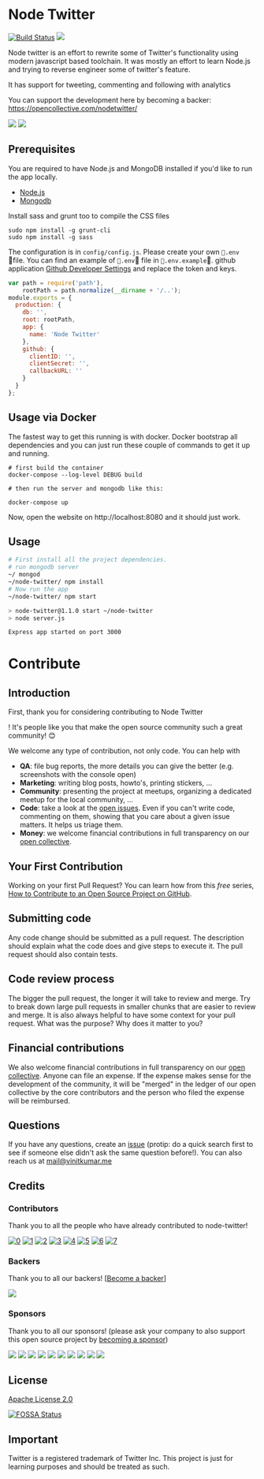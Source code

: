 # Node Twitter

[![Build Status](https://travis-ci.org/vinitkumar/node-twitter.svg?branch=master)](https://travis-ci.org/vinitkumar/node-twitter)
<img src="https://opencollective.com/nodetwitter/tiers/backer/badge.svg?label=backer&color=brightgreen" />


Node twitter is an effort to rewrite some of Twitter's functionality using modern
javascript based toolchain. It was mostly an effort to learn Node.js and trying to reverse
engineer some of twitter's feature.

It has support for tweeting, commenting and following with analytics

You can support the development here by becoming a backer: https://opencollective.com/nodetwitter/

<img src="https://cldup.com/smoNHY-9mI.png">
<img src="https://cldup.com/oEa3EIGhyJ.png">

## Prerequisites

You are required to have Node.js and MongoDB installed if you'd like to run the app locally.

- [Node.js](http://nodejs.org)
- [Mongodb](http://docs.mongodb.org/manual/installation/)

Install sass and grunt too to compile the CSS files

```
sudo npm install -g grunt-cli
sudo npm install -g sass

```

The configuration is in `config/config.js`. Please create your own `.env` file. You can find an example of `.env` file in `.env.example`.
github application [Github Developer Settings](https://github.com/settings/applications) and replace the token and keys. 

```js
var path = require('path'),
    rootPath = path.normalize(__dirname + '/..');
module.exports = {
  production: {
    db: '',
    root: rootPath,
    app: {
      name: 'Node Twitter'
    },
    github: {
      clientID: '',
      clientSecret: '',
      callbackURL: ''
    }
  }
};
```
## Usage via Docker


The fastest way to get this running is with docker. Docker bootstrap all dependencies and
you can just run these couple of commands to get it up and running.

```
# first build the container
docker-compose --log-level DEBUG build

# then run the server and mongodb like this:

docker-compose up
```
Now, open the website on http://localhost:8080 and it should just work.


## Usage

```sh
# First install all the project dependencies.
# run mongodb server
~/ mongod
~/node-twitter/ npm install
# Now run the app
~/node-twitter/ npm start

> node-twitter@1.1.0 start ~/node-twitter
> node server.js

Express app started on port 3000
```

# Contribute

## Introduction

First, thank you for considering contributing to Node Twitter


! It's people like you that make the open source community such a great community! 😊

We welcome any type of contribution, not only code. You can help with
- **QA**: file bug reports, the more details you can give the better (e.g. screenshots with the console open)
- **Marketing**: writing blog posts, howto's, printing stickers, ...
- **Community**: presenting the project at meetups, organizing a dedicated meetup for the local community, ...
- **Code**: take a look at the [open issues](https://github.com/vinitkumar/node-twitter/issues). Even if you can't write code, commenting on them, showing that you care about a given issue matters. It helps us triage them.
- **Money**: we welcome financial contributions in full transparency on our [open collective](https://opencollective.com/nodetwitter/).

## Your First Contribution

Working on your first Pull Request? You can learn how from this *free* series, [How to Contribute to an Open Source Project on GitHub](https://egghead.io/series/how-to-contribute-to-an-open-source-project-on-github).

## Submitting code

Any code change should be submitted as a pull request. The description should explain what the code does and give steps to execute it. The pull request should also contain tests.

## Code review process

The bigger the pull request, the longer it will take to review and merge. Try to break down large pull requests in smaller chunks that are easier to review and merge.
It is also always helpful to have some context for your pull request. What was the purpose? Why does it matter to you?

## Financial contributions

We also welcome financial contributions in full transparency on our [open collective](https://opencollective.com/nodetwitter/).
Anyone can file an expense. If the expense makes sense for the development of the community, it will be "merged" in the ledger of our open collective by the core contributors and the person who filed the expense will be reimbursed.

## Questions

If you have any questions, create an [issue](issue) (protip: do a quick search first to see if someone else didn't ask the same question before!).
You can also reach us at mail@vinitkumar.me

## Credits

### Contributors

Thank you to all the people who have already contributed to node-twitter!

[![0](https://sourcerer.io/fame/vinitkumar/vinitkumar/node-twitter/images/0)](https://sourcerer.io/fame/vinitkumar/vinitkumar/node-twitter/links/0)
[![1](https://sourcerer.io/fame/vinitkumar/vinitkumar/node-twitter/images/1)](https://sourcerer.io/fame/vinitkumar/vinitkumar/node-twitter/links/1)
[![2](https://sourcerer.io/fame/vinitkumar/vinitkumar/node-twitter/images/2)](https://sourcerer.io/fame/vinitkumar/vinitkumar/node-twitter/links/2)
[![3](https://sourcerer.io/fame/vinitkumar/vinitkumar/node-twitter/images/3)](https://sourcerer.io/fame/vinitkumar/vinitkumar/node-twitter/links/3)
[![4](https://sourcerer.io/fame/vinitkumar/vinitkumar/node-twitter/images/4)](https://sourcerer.io/fame/vinitkumar/vinitkumar/node-twitter/links/4)
[![5](https://sourcerer.io/fame/vinitkumar/vinitkumar/node-twitter/images/5)](https://sourcerer.io/fame/vinitkumar/vinitkumar/node-twitter/links/5)
[![6](https://sourcerer.io/fame/vinitkumar/vinitkumar/node-twitter/images/6)](https://sourcerer.io/fame/vinitkumar/vinitkumar/node-twitter/links/6)
[![7](https://sourcerer.io/fame/vinitkumar/vinitkumar/node-twitter/images/7)](https://sourcerer.io/fame/vinitkumar/vinitkumar/node-twitter/links/7)


### Backers

Thank you to all our backers! [[Become a backer](https://opencollective.com/nodetwitter/#backer)]

<a href="https://opencollective.com/nodetwitter#backers" target="_blank"><img src="https://opencollective.com/nodetwitter/backers.svg?width=890"></a>


### Sponsors

Thank you to all our sponsors! (please ask your company to also support this open source project by [becoming a sponsor](https://opencollective.com/nodetwitter/#sponsor))

<a href="https://opencollective.com/nodetwitter/sponsor/0/website" target="_blank"><img src="https://opencollective.com/nodetwitter/sponsor/0/avatar.svg"></a>
<a href="https://opencollective.com/nodetwitter/sponsor/1/website" target="_blank"><img src="https://opencollective.com/nodetwitter/sponsor/1/avatar.svg"></a>
<a href="https://opencollective.com/nodetwitter/sponsor/2/website" target="_blank"><img src="https://opencollective.com/nodetwitter/sponsor/2/avatar.svg"></a>
<a href="https://opencollective.com/nodetwitter/sponsor/3/website" target="_blank"><img src="https://opencollective.com/nodetwitter/sponsor/3/avatar.svg"></a>
<a href="https://opencollective.com/nodetwitter/sponsor/4/website" target="_blank"><img src="https://opencollective.com/nodetwitter/sponsor/4/avatar.svg"></a>
<a href="https://opencollective.com/nodetwitter/sponsor/5/website" target="_blank"><img src="https://opencollective.com/nodetwitter/sponsor/5/avatar.svg"></a>
<a href="https://opencollective.com/nodetwitter/sponsor/6/website" target="_blank"><img src="https://opencollective.com/nodetwitter/sponsor/6/avatar.svg"></a>
<a href="https://opencollective.com/nodetwitter/sponsor/7/website" target="_blank"><img src="https://opencollective.com/nodetwitter/sponsor/7/avatar.svg"></a>
<a href="https://opencollective.com/nodetwitter/sponsor/8/website" target="_blank"><img src="https://opencollective.com/nodetwitter/sponsor/8/avatar.svg"></a>
<a href="https://opencollective.com/nodetwitter/sponsor/9/website" target="_blank"><img src="https://opencollective.com/nodetwitter/sponsor/9/avatar.svg"></a>

<!-- This `CONTRIBUTING.md` is based on @nayafia's template https://github.com/nayafia/contributing-template -->
## License
[Apache License 2.0](https://github.com/vinitkumar/node-twitter/blob/master/License)


[![FOSSA Status](https://app.fossa.io/api/projects/git%2Bgithub.com%2Fvinitkumar%2Fnode-twitter.svg?type=large)](https://app.fossa.io/projects/git%2Bgithub.com%2Fvinitkumar%2Fnode-twitter?ref=badge_large)

## Important

Twitter is a registered trademark of Twitter Inc. This project is just for learning purposes and should be treated as such.
